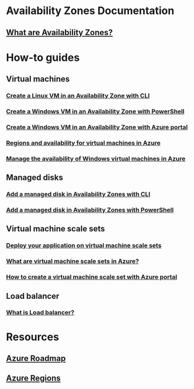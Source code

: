 ﻿
# Availability Zones Documentation

## [What are Availability Zones?](az-overview.md)

# How-to guides

## Virtual machines

### [Create a Linux VM in an Availability Zone with CLI](../virtual-machines/linux/create-cli-availability-zone.md)
### [Create a Windows VM in an Availability Zone with PowerShell](../virtual-machines/windows/create-powershell-availability-zone.md)
### [Create a Windows VM in an Availability Zone with Azure portal](../virtual-machines/windows/create-portal-availability-zone.md)
### [Regions and availability for virtual machines in Azure](../virtual-machines/windows/regions-and-availability.md)
### [Manage the availability of Windows virtual machines in Azure](../virtual-machines/windows/manage-availability.md#use-availability-zones-to-protect-from-datacenter-level-failures)

## Managed disks

### [Add a managed disk in Availability Zones with CLI](../virtual-machines/linux/add-disk.md#use-managed-disks)
### [Add a managed disk in Availability Zones with PowerShell](../virtual-machines/windows/attach-disk-ps.md#add-an-empty-data-disk-to-a-virtual-machine)

## Virtual machine scale sets

### [Deploy your application on virtual machine scale sets](../virtual-machine-scale-sets/virtual-machine-scale-sets-deploy-app.md)
### [What are virtual machine scale sets in Azure?](../virtual-machine-scale-sets/virtual-machine-scale-sets-overview.md)
### [How to create a virtual machine scale set with Azure portal](../virtual-machine-scale-sets/virtual-machine-scale-sets-portal-create.md)

## Load balancer

### [What is Load balancer?](../load-balancer/load-balancer-standard-overview.md)

# Resources
## [Azure Roadmap](https://azure.microsoft.com/roadmap/)
## [Azure Regions](https://azure.microsoft.com/regions/)
